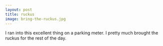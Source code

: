 ```yaml
---
layout: post
title: ruckus
image: bring-the-ruckus.jpg
---
```


I ran into this excellent thing on a parking meter. I pretty much brought the
ruckus for the rest of the day.
